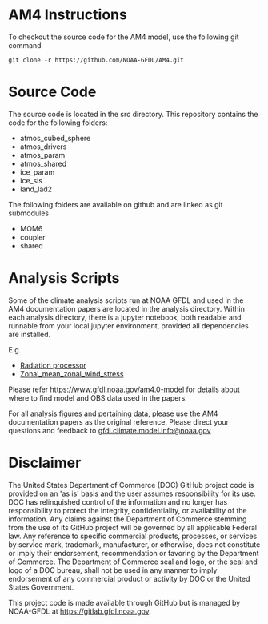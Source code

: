 # AM4 Instructions

To checkout the source code for the AM4 model, use the following git command <br>

```
git clone -r https://github.com/NOAA-GFDL/AM4.git
```

# Source Code
The source code is located in the src directory. This repository contains the code for the following
folders:

* atmos_cubed_sphere
* atmos_drivers
* atmos_param
* atmos_shared
* ice_param
* ice_sis
* land_lad2

The following folders are available on github and are linked as git submodules

* MOM6
* coupler
* shared

# Analysis Scripts 
Some of the climate analysis scripts run at NOAA GFDL and used in the AM4 documentation papers are located in the analysis directory.
Within each analysis directory, there is a jupyter notebook, both readable and runnable from your local jupyter environment, provided all dependencies are installed.

E.g.

* [Radiation processor](https://github.com/aradhakrishnanGFDL/sandbox/blob/test/analysis/cjs1/radiation_atmos_av_mon/radiation_atmos_av_mon.ipynb)
* [Zonal_mean_zonal_wind_stress](https://github.com/aradhakrishnanGFDL/sandbox/blob/test/analysis/bw/bw_atmos_zm_atl_pac_a1r/bw_atmos_atl_pac.1980-2014.ipynb)

Please refer https://www.gfdl.noaa.gov/am4.0-model for details about where to find model and OBS data used in the papers.

For all analysis figures and pertaining data, please use the AM4 documentation papers as the original reference.
Please direct your questions and feedback to gfdl.climate.model.info@noaa.gov


# Disclaimer

The United States Department of Commerce (DOC) GitHub project code is provided on an 'as is' basis and the user assumes responsibility for its use.  DOC has relinquished control of the information and no longer has responsibility to protect the integrity, confidentiality, or availability of the information.  Any claims against the Department of Commerce stemming from the use of its GitHub project will be governed by all applicable Federal law.  Any reference to specific commercial products, processes, or services by service mark, trademark, manufacturer, or otherwise, does not constitute or imply their endorsement, recommendation or favoring by the Department of Commerce.  The Department of Commerce seal and logo, or the seal and logo of a DOC bureau, shall not be used in any manner to imply endorsement of any commercial product or activity by DOC or the United States Government.

This project code is made available through GitHub but is managed by NOAA-GFDL at https://gitlab.gfdl.noaa.gov.
